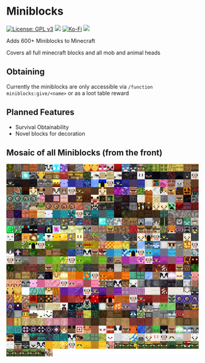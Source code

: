 # Miniblocks
[![License: GPL v3](https://img.shields.io/badge/License-GPLv3-blue.svg?style=for-the-badge)](https://www.gnu.org/licenses/gpl-3.0)
![](https://img.shields.io/badge/Minecraft-1.19-green?style=for-the-badge)
[![Ko-Fi](https://img.shields.io/badge/Ko--fi-F16061?style=for-the-badge&logo=ko-fi&logoColor=white)](https://ko-fi.com/tayacrystal)
[![](https://img.shields.io/badge/Made%20by-Taya-ee82ee?style=for-the-badge)](https://taya.one)

Adds 600+ Miniblocks to Minecraft

Covers all full minecraft blocks and all mob and animal heads

## Obtaining
Currently the miniblocks are only accessible via `/function miniblocks:give/<name>` or as a loot table reward

## Planned Features
- Survival Obtainability
- Novel blocks for decoration

## Mosaic of all Miniblocks (from the front)
![](gallery.png)